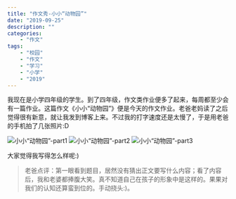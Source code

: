 ```yaml
---
title: "作文秀-小小“动物园”"
date: "2019-09-25"
description: ""
categories:
    - "作文"
tags:
    - "校园"
    - "作文"
    - "学习"
    - "小学"
    - "2019"
---
```


我现在是小学四年级的学生。到了四年级，作文类作业便多了起来，每周都至少会有一篇作业。这篇作文《小小“动物园”》便是今天的作文作业。老爸老妈读了之后觉得很有新意，就让我发到博客上来。不过我的打字速度还是太慢了，于是用老爸的手机拍了几张照片:D

![小小“动物园”-part1](http://image.tonybai.com/img/201909/diary_20190925_01.jpeg)
![小小“动物园”-part2](http://image.tonybai.com/img/201909/diary_20190925_02.jpeg)
![小小“动物园”-part3](http://image.tonybai.com/img/201909/diary_20190925_03.jpeg)

大家觉得我写得怎么样呢:)

>老爸点评：第一眼看到题目，居然没有猜出正文要写什么内容；看了内容后，我和老婆都捧腹大笑。真不知道自己在孩子的形象中是这样的。果果对我们的认知还算蛮到位的。手动挠头:)。
